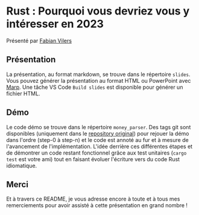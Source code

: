 # Rust : Pourquoi vous devriez vous y intéresser en 2023

Présenté par [Fabian Vilers](https://github.com/fvilers)

## Présentation

La présentation, au format markdown, se trouve dans le répertoire `slides`. Vous pouvez générer la présentation au format HTML ou PowerPoint avec [Marp](https://marp.app). Une tâche VS Code `Build slides` est disponible pour générer un fichier HTML.

## Démo

Le code démo se trouve dans le répertoire `money_parser`. Des tags git sont disponibles (uniquement dans le [repository original](https://github.com/fvilers/devday-2023)) pour rejouer la démo dans l'ordre (step-0 à step-n) et le code est annoté au fur et à mesure de l'avancement de l'implémentation. L'idée derrière ces différentes étapes et de démontrer un code restant fonctionnel grâce aux test unitaires (`cargo test` est votre ami) tout en faisant évoluer l'écriture vers du code Rust idiomatique.

## Merci

Et à travers ce README, je vous adresse encore à toute et à tous mes remerciements pour avoir assisté à cette présentation en grand nombre !
